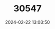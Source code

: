 ---
title: "30547"
category: "Weinmannia tinctoria"
draft: false
date: 2024-02-22 13:03:50
languages:
  French: ["Arbre Mouche À Miel"]
---